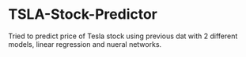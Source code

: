 # TSLA-Stock-Predictor

Tried to predict price of Tesla stock using previous dat with 2 different models, linear regression and nueral networks.
